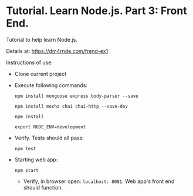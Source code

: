 
# Tutorial. Learn Node.js. Part 3: Front End.

Tutorial to help learn Node.js.

Details at: https://dm4rnde.com/frend-ex1


Instructions of use:

- Clone current project

- Execute following commands:
	
	`npm install mongoose express body-parser --save`
	
	`npm install mocha chai chai-http --save-dev`
	
	`npm install`
	
	`export NODE_ENV=development`

- Verify. Tests should all pass:

	`npm test`

- Starting web app:

	`npm start`
	
	- Verify, in browser open: `localhost: 8081`. Web app's front end should function.
	
	